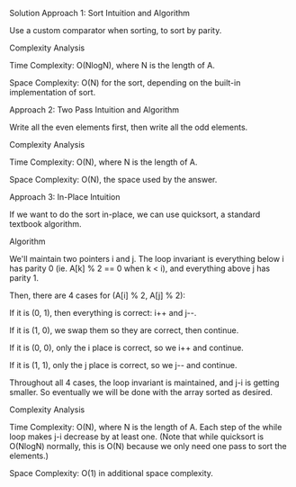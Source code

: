 Solution
Approach 1: Sort
Intuition and Algorithm

Use a custom comparator when sorting, to sort by parity.


Complexity Analysis

Time Complexity: O(NlogN), where N is the length of A.

Space Complexity: O(N) for the sort, depending on the built-in implementation of sort.



Approach 2: Two Pass
Intuition and Algorithm

Write all the even elements first, then write all the odd elements.


Complexity Analysis

Time Complexity: O(N), where N is the length of A.

Space Complexity: O(N), the space used by the answer.



Approach 3: In-Place
Intuition

If we want to do the sort in-place, we can use quicksort, a standard textbook algorithm.

Algorithm

We'll maintain two pointers i and j. The loop invariant is everything below i has parity 0 (ie. A[k] % 2 == 0 when k < i), and everything above j has parity 1.

Then, there are 4 cases for (A[i] % 2, A[j] % 2):

If it is (0, 1), then everything is correct: i++ and j--.

If it is (1, 0), we swap them so they are correct, then continue.

If it is (0, 0), only the i place is correct, so we i++ and continue.

If it is (1, 1), only the j place is correct, so we j-- and continue.

Throughout all 4 cases, the loop invariant is maintained, and j-i is getting smaller. So eventually we will be done with the array sorted as desired.


Complexity Analysis

Time Complexity: O(N), where N is the length of A. Each step of the while loop makes j-i decrease by at least one. (Note that while quicksort is O(NlogN) normally, this is O(N) because we only need one pass to sort the elements.)

Space Complexity: O(1) in additional space complexity.

